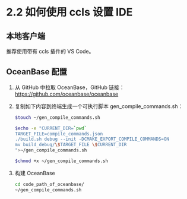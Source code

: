 # 2.2 如何使用 ccls 设置 IDE

## 本地客户端

推荐使用带有 ccls 插件的 VS Code。

## OceanBase 配置

1. 从 GitHub 中拉取 OceanBase，GitHub 链接：<https://github.com/oceanbase/oceanbase>

2. 复制如下内容到终端生成一个可执行脚本 gen_compile_commands.sh：

   ```bash
   $touch ~/gen_compile_commands.sh

   $echo -e "CURRENT_DIR=`pwd`
   TARGET_FILE=compile_commands.json
   ./build.sh debug --init -DCMAKE_EXPORT_COMPILE_COMMANDS=ON
   mv build_debug/\$TARGET_FILE \$CURRENT_DIR
   ">~/gen_compile_commands.sh

   $chmod +x ~/gen_compile_commands.sh
   ```

3. 构建 OceanBase

   ```bash
   cd code_path_of_oceanbase/
   ~/gen_compile_commands.sh
   ```
